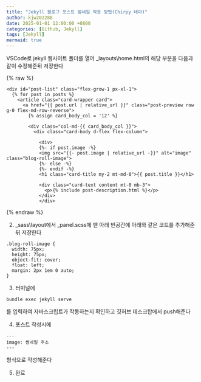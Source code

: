 ```yaml
---
title: "Jekyll 블로그 포스트 썸네일 적용 방법(Chirpy 테마)"
author: kjw202288
date: 2025-01-01 12:00:00 +0800
categories: [Github, Jekyll]
tags: [Jekyll]
mermaid: true
---
```


VSCode로 jekyll 웹사이트 폴더를 열어 _layouts\home.html의 해당 부분을 다음과 같이 수정해준뒤 저장한다

{% raw %}
```text
<div id="post-list" class="flex-grow-1 px-xl-1">
  {% for post in posts %}
    <article class="card-wrapper card">
      <a href="{{ post.url | relative_url }}" class="post-preview row g-0 flex-md-row-reverse">
        {% assign card_body_col = '12' %}

        <div class="col-md-{{ card_body_col }}">
          <div class="card-body d-flex flex-column">
        
            <div>
            {%- if post.image -%} 
            <img src="{{- post.image | relative_url -}}" alt="image" class="blog-roll-image">
            {%- else -%}
            {%- endif -%}
            <h1 class="card-title my-2 mt-md-0">{{ post.title }}</h1>

            <div class="card-text content mt-0 mb-3">
              <p>{% include post-description.html %}</p>
            </div>
            </div>
```
{% endraw %}

2. _sass\layout에서 _panel.scss에 맨 아래 빈공간에 아래와 같은 코드를 추가해준뒤 저장한다
```text
.blog-roll-image {
  width: 75px;
  height: 75px;
  object-fit: cover;
  float: left;
  margin: 2px 1em 0 auto;
}
```

3. 터미널에
```text
bundle exec jekyll serve
```
를 입력하여 자바스크립트가 작동하는지 확인하고 깃허브 데스크탑에서 push해준다

4. 포스트 작성시에
```text
---
image: 썸네일 주소
---
```
형식으로 작성해준다

5. 완료 

